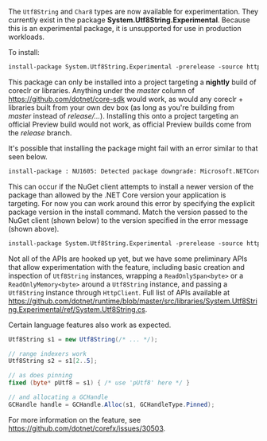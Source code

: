 The `Utf8String` and `Char8` types are now available for experimentation. They currently exist in the package __System.Utf8String.Experimental__. Because this is an experimental package, it is unsupported for use in production workloads.

To install:

```ps 
install-package System.Utf8String.Experimental -prerelease -source https://dotnetfeed.blob.core.windows.net/dotnet-core/index.json
```

This package can only be installed into a project targeting a __nightly__ build of coreclr or libraries. Anything under the _master_ column of https://github.com/dotnet/core-sdk would work, as would any coreclr + libraries built from your own dev box (as long as you're building from _master_ instead of _release/..._). Installing this onto a project targeting an official Preview build would not work, as official Preview builds come from the _release_ branch.

It's possible that installing the package might fail with an error similar to that seen below.

```txt
install-package : NU1605: Detected package downgrade: Microsoft.NETCore.Platforms from 3.0.0-preview6.19251.6 to 3.0.0-preview6.19223.2. Reference the package directly from the project to select a different version.
```

This can occur if the NuGet client attempts to install a newer version of the package than allowed by the .NET Core version your application is targeting. For now you can work around this error by specifying the explicit package version in the install command. Match the version passed to the NuGet client (shown below) to the version specified in the error message (shown above).

```ps
install-package System.Utf8String.Experimental -prerelease -source https://dotnetfeed.blob.core.windows.net/dotnet-core/index.json -version 3.0.0-preview6.19223.2
```

Not all of the APIs are hooked up yet, but we have some preliminary APIs that allow experimentation with the feature, including basic creation and inspection of `Utf8String` instances, wrapping a `ReadOnlySpan<byte>` or a `ReadOnlyMemory<byte>` around a `Utf8String` instance, and passing a `Utf8String` instance through `HttpClient`. Full list of APIs available at https://github.com/dotnet/runtime/blob/master/src/libraries/System.Utf8String.Experimental/ref/System.Utf8String.cs.

Certain language features also work as expected.

```cs
Utf8String s1 = new Utf8String(/* ... */);

// range indexers work
Utf8String s2 = s1[2..5];

// as does pinning
fixed (byte* pUtf8 = s1) { /* use 'pUtf8' here */ }

// and allocating a GCHandle
GCHandle handle = GCHandle.Alloc(s1, GCHandleType.Pinned);
```

For more information on the feature, see https://github.com/dotnet/corefx/issues/30503.
